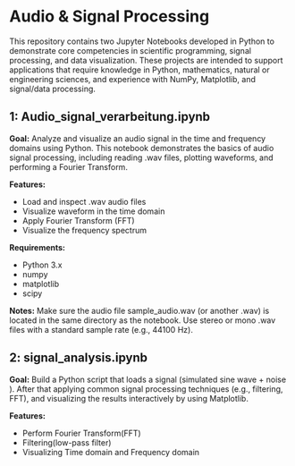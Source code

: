 # Audio & Signal Processing 
This repository contains two Jupyter Notebooks developed in Python to demonstrate core competencies in scientific programming, signal processing, and data visualization. These projects are intended to support applications that require knowledge in Python, mathematics, natural or engineering sciences, and experience with NumPy, Matplotlib, and signal/data processing.

## 1: Audio_signal_verarbeitung.ipynb
**Goal:**
Analyze and visualize an audio signal in the time and frequency domains using Python. This notebook demonstrates the basics of audio signal processing, including reading .wav files, plotting waveforms, and performing a Fourier Transform.

**Features:**
+ Load and inspect .wav audio files
+ Visualize waveform in the time domain
+ Apply Fourier Transform (FFT)
+ Visualize the frequency spectrum

**Requirements:**
+ Python 3.x
+ numpy
+ matplotlib
+ scipy

**Notes:**
Make sure the audio file sample_audio.wav (or another .wav) is located in the same directory as the notebook.
Use stereo or mono .wav files with a standard sample rate (e.g., 44100 Hz).


## 2: signal_analysis.ipynb
**Goal:**
Build a Python script that loads a signal (simulated sine wave + noise ). After that applying common signal processing techniques (e.g., filtering, FFT), and visualizing the results interactively by using Matplotlib.

**Features:**
+ Perform Fourier Transform(FFT)
+ Filtering(low-pass filter)
+ Visualizing Time domain and Frequency domain



